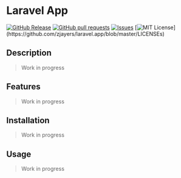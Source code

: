 # Laravel App
[![GitHub Release](https://img.shields.io/github/release/zjayers/laravel.app.svg?style=flat)]()
[![GitHub pull requests](https://img.shields.io/github/issues-pr/zjayers/laravel.app.svg?style=flat)]()
[![Issues](https://img.shields.io/github/issues-raw/zjayers/laravel.app.svg?maxAge=25000)](https://github.com/zjayers/laravel.app/issues)
[![MIT License](https://img.shields.io/apm/l/atomic-ui.svg?)](https://github.com/zjayers/laravel.app/blob/master/LICENSEs)

## Description

> Work in progress

## Features

> Work in progress

## Installation

> Work in progress

## Usage

> Work in progress